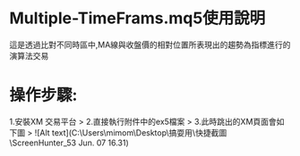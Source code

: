 Multiple-TimeFrams.mq5使用說明
==================

這是透過比對不同時區中,MA線與收盤價的相對位置所表現出的趨勢為指標進行的演算法交易

操作步驟:
================

<td> 1.安裝XM 交易平台 <td>
> 2.直接執行附件中的ex5檔案
> 3.此時跳出的XM頁面會如下圖
> ![Alt text](C:\Users\mimom\Desktop\搞耍用\快捷截圖\ScreenHunter_53 Jun. 07 16.31)
